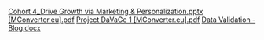 [Cohort 4_Drive Growth via Marketing & Personalization.pptx [MConverter.eu].pdf](https://github.com/Rizwan-hadoop/My_Projects_demo/files/14093044/Cohort.4_Drive.Growth.via.Marketing.Personalization.pptx.MConverter.eu.pdf)
[Project DaVaGe 1 [MConverter.eu].pdf](https://github.com/Rizwan-hadoop/My_Projects_demo/files/14093043/Project.DaVaGe.1.MConverter.eu.pdf)
[Data Validation - Blog.docx](https://github.com/Rizwan-hadoop/My_Projects_demo/files/14093041/Data.Validation.-.Blog.docx)
